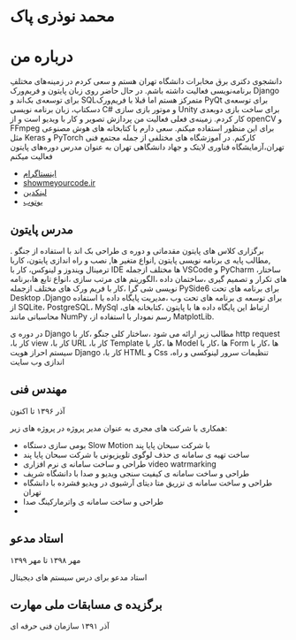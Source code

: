 <!--
### Hi there 👋


**MohammadNPak/MohammadNPak** is a ✨ _special_ ✨ repository because its `README.md` (this file) appears on your GitHub profile.

Here are some ideas to get you started:


- 🔭 I’m currently working on ...
- 🌱 I’m currently learning ...
- 👯 I’m looking to collaborate on ...
- 🤔 I’m looking for help with ...
- 💬 Ask me about ...
- 📫 How to reach me: ...
- 😄 Pronouns: ...
- ⚡ Fun fact: ...
-->

# محمد نوذری پاک

# درباره من


دانشجوی دکتری برق مخابرات دانشگاه تهران هستم و سعی کردم در زمینه‌های مختلفِ برنامه‌نویسی فعالیت داشته باشم. در حال حاضر روی زبان پایتون و فریم‌ورک Django برای توسعه‌ی بک‌اند و SQLمتمرکز هستم اما قبلا با فریم‌ورک PyQt برای توسعه‌ی دسکتاپ، زبان برنامه نویسی C# و موتور بازی سازی Unity برای ساخت بازی دوبعدی کار کردم. زمینه‌ی فعلی فعالیت من پردازش تصویر و کار با ویدیو است و از openCV و FFmpeg برای این منظور استفاده میکنم. سعی دارم با کتابخانه های هوش مصنوعی مثل Keras و PyTorch کارکنم. در آموزشگاه های مختلفی از جمله مجتمع فنی تهران،آزمایشگاه فناوری لایتک و جهاد دانشگاهی تهران به عنوان مدرس دوره‌های پایتون فعالیت میکنم 


- [اینستاگرام](https://www.instagram.com/showmeyourcode.ir)
- [showmeyourcode.ir](https://www.showmeyourcode.ir/)
- [لینکدین](https://www.linkedin.com/in/mohammad-nozari-pak-679659120)
- [یوتوب](https://youtube.com/channel/UC6VSQJXsM_Uv3eXJaVC2MTA)

## مدرس پایتون
برگزاری کلاس های پایتون مقدماتی و دوره ی طراحی بک اند با استفاده از جنگو .
,مطالب پایه ی برنامه نویسی پایتون ,انواع متغیر ها, نصب و راه اندازی پایتون، کاربا ترمینال ویندوز و لینوکس، کار با IDE ها مختلف ازجمله VSCode و PyCharm
،ساختار های تکرار و تصمیم گیری
،ساختمان داده
،الگوریتم های مرتب سازی
،انواع تابع ها،برنامه نویسی شی گرا
،کار با فریم ورک های مختلف ازجمله PySide6 برای برنامه های تحت Desktop
،Django برای توسعه ی برنامه های تحت وب
،مدیریت پایگاه داده با استفاده از SQLite، PostgreSQL، MySql
،ارتباط این پایگاه داده ها با پایتون
،کتابخانه های محاسباتی مانند NumPy
،رسم نمودار با استفاده از MatplotLib.  


در دوره ی Django مطالب زیر ارائه می شود
،ساختار کلی جنگو
،کار با http request
،کار با view
،کار با URL
،کار با Template ها
،کار با Model ها
،کار با Form ها
،کار با سیستم احراز هویت Django
،کار با HTML و Css
،تنظیمات سرور لینوکسی و راه اندازی وب سایت

## مهندس فنی

آذر ۱۳۹۶ تا اکنون

همکاری با شرکت های مجری به عنوان مدیر پروژه در پروژه های زیر:  
- بومی سازی دستگاه Slow Motion با شرکت سبحان پایا پند  
- ساخت تهیه ی سامانه ی حذف لوگوی تلویزیونی با شرکت سبحان پایا پند  
- طراحی و ساخت سامانه ی نرم افزاری video watrmarking  
- طراحی و ساخت سامانه ی کیفیت سنجی ویدیو و صدا با دانشگاه شریف  
- طراحی و ساخت سامانه ی تزریق متا دیتای آرشیوی در ویدیو فشرده با دانشگاه تهران  
- طراحی و ساخت سامانه ی واترمارکینگ صدا
-   



## استاد مدعو

مهر ۱۳۹۸ تا مهر ۱۳۹۹

استاد مدعو برای درس سیستم های دیجیتال

## برگزیده ی مسابقات ملی مهارت

آذر ۱۳۹۱
سازمان فنی حرفه ای
